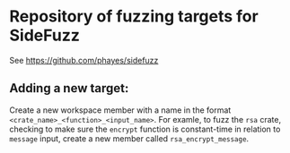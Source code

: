 # Repository of fuzzing targets for SideFuzz

See https://github.com/phayes/sidefuzz

## Adding a new target:

Create a new workspace member with a name in the format `<crate_name>_<function>_<input_name>`. For examle, to fuzz the `rsa` crate, checking to make sure the `encrypt` function is constant-time in relation to `message` input, create a new member called `rsa_encrypt_message`.
